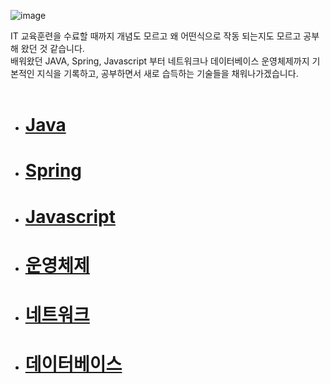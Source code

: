 ![image](https://user-images.githubusercontent.com/54425801/73326554-e8b5a480-4295-11ea-8b45-3ebd8b97ed30.png)<br>

IT 교육훈련을 수료할 때까지 개념도 모르고 왜 어떤식으로 작동 되는지도 모르고 공부해 왔던 것 같습니다.<br>
배워왔던 JAVA, Spring, Javascript 부터 네트워크나 데이터베이스 운영체제까지 기본적인 지식을 기록하고, 공부하면서 새로 습득하는 기술들을 채워나가겠습니다.  
<br>
+ [Java](https://github.com/cj05-21/tech-conception/tree/master/java)
  ===
+ [Spring]()
  ===
+ [Javascript]()
  ===
+ [운영체제]()
  ===
+ [네트워크]()
  ===
+ [데이터베이스]()
  ===

 
